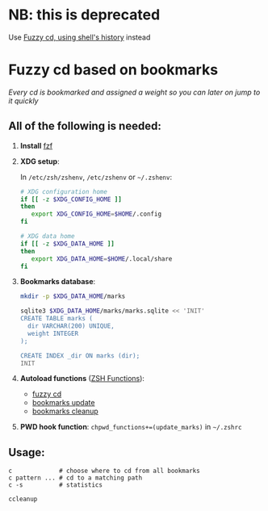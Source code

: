 # NB: this is deprecated
Use [Fuzzy cd, using shell's history](https://github.com/kurkale6ka/scripts/blob/master/fuzzy_cd/README.md) instead

# Fuzzy cd based on bookmarks

_Every cd is bookmarked and assigned a weight so you can later on jump to it quickly_

## All of the following is needed:

1. **Install** [fzf](https://github.com/junegunn/fzf)

2. **XDG setup**:

   In `/etc/zsh/zshenv`, `/etc/zshenv` or `~/.zshenv`:
   ```sh
   # XDG configuration home
   if [[ -z $XDG_CONFIG_HOME ]]
   then
      export XDG_CONFIG_HOME=$HOME/.config
   fi

   # XDG data home
   if [[ -z $XDG_DATA_HOME ]]
   then
      export XDG_DATA_HOME=$HOME/.local/share
   fi
   ```

3. **Bookmarks database**:

   ```sh
   mkdir -p $XDG_DATA_HOME/marks

   sqlite3 $XDG_DATA_HOME/marks/marks.sqlite << 'INIT'
   CREATE TABLE marks (
     dir VARCHAR(200) UNIQUE,
     weight INTEGER
   );

   CREATE INDEX _dir ON marks (dir);
   INIT
   ```

4. **Autoload functions** ([ZSH Functions](http://zsh.sourceforge.net/Doc/Release/Functions.html)):  
     * [fuzzy cd](https://github.com/kurkale6ka/zsh/blob/master/autoload/fuzzy/c)
     * [bookmarks update](https://github.com/kurkale6ka/zsh/blob/master/autoload/fuzzy/update_marks)
     * [bookmarks cleanup](https://github.com/kurkale6ka/zsh/blob/master/autoload/fuzzy/ccleanup)

5. **PWD hook function**: `chpwd_functions+=(update_marks)` in `~/.zshrc`

## Usage:
```
c             # choose where to cd from all bookmarks
c pattern ... # cd to a matching path
c -s          # statistics

ccleanup
```
